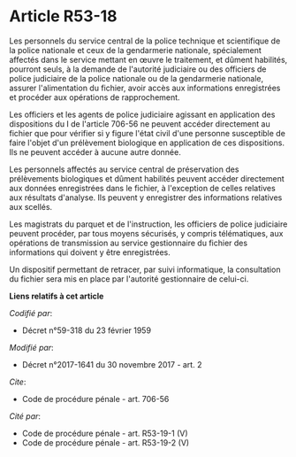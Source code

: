 # Article R53-18

Les personnels du service central de la police technique et scientifique de la police nationale et ceux de la gendarmerie
nationale, spécialement affectés dans le service mettant en œuvre le traitement, et dûment habilités, pourront seuls, à la
demande de l'autorité judiciaire ou des officiers de police judiciaire de la police nationale ou de la gendarmerie nationale,
assurer l'alimentation du fichier, avoir accès aux informations enregistrées et procéder aux opérations de rapprochement. 

Les officiers et les agents de police judiciaire agissant en application des dispositions du I de l'article 706-56 ne peuvent
accéder directement au fichier que pour vérifier si y figure l'état civil d'une personne susceptible de faire l'objet d'un
prélèvement biologique en application de ces dispositions. Ils ne peuvent accéder à aucune autre donnée. 

Les personnels affectés au service central de préservation des prélèvements biologiques et dûment habilités peuvent accéder
directement aux données enregistrées dans le fichier, à l'exception de celles relatives aux résultats d'analyse. Ils peuvent
y enregistrer des informations relatives aux scellés. 

Les magistrats du parquet et de l'instruction, les officiers de police judiciaire peuvent procéder, par tous moyens
sécurisés, y compris télématiques, aux opérations de transmission au service gestionnaire du fichier des informations qui
doivent y être enregistrées. 

Un dispositif permettant de retracer, par suivi informatique, la consultation du fichier sera mis en place par l'autorité
gestionnaire de celui-ci.

**Liens relatifs à cet article**

_Codifié par_:

  - Décret n°59-318 du 23 février 1959

_Modifié par_:

  - Décret n°2017-1641 du 30 novembre 2017 - art. 2

_Cite_:

  - Code de procédure pénale - art. 706-56

_Cité par_:

  - Code de procédure pénale - art. R53-19-1 (V)
  - Code de procédure pénale - art. R53-19-2 (V)

